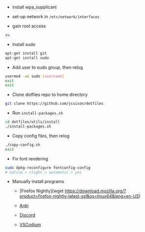 - install wpa_supplicant

- set-up network in `/etc/network/interfaces`

- gain root access

```bash
su
```

- Install sudo

```bash
apt-get install git
apt-get install sudo
```

- Add user to sudo group, then relog

```bash
usermod -aG sudo [username]
exit
exit
```

- Clone dotfiles repo to home directory

```bash
git clone https://github.com/jcsison/dotfiles
```

- Run `install-packages.sh`

```bash
cd dotfiles/utils/install
./install-packages.sh
```

- Copy config files, then relog

```bash
./copy-config.sh
exit
```

- Fix font rendering
```bash
sudo dpkg-reconfigure fontconfig-config
# native > slight > automatic > yes
```

- Manually install programs
    - [Firefox Nightly](wget https://download.mozilla.org/?product=firefox-nightly-latest-ssl&os=linux64&lang=en-US)

    - [Anki](https://apps.ankiweb.net/#linux)
    - [Discord](https://discordapp.com/api/download?platform=linux&format=deb)
    - [VSCodium](https://github.com/VSCodium/vscodium/releases)
